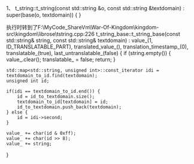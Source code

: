 1、
t_string::t_string(const std::string &o, const std::string &textdomain) : super(base(o, textdomain))
{
}

执行时转到了F:\MyCode_ShareVm\War-Of-Kingdom\kingdom-src\kingdom\librose\tstring.cpp:226
t_string_base::t_string_base(const std::string& string, const std::string& textdomain) :
	value_(1, ID_TRANSLATABLE_PART),
	translated_value_(),
	translation_timestamp_(0),
	translatable_(true),
	last_untranslatable_(false)
{
	if (string.empty()) {
		value_.clear();
		translatable_ = false;
		return;
	}

	std::map<std::string, unsigned int>::const_iterator idi = textdomain_to_id.find(textdomain);
	unsigned int id;

	if(idi == textdomain_to_id.end()) {
		id = id_to_textdomain.size();
		textdomain_to_id[textdomain] = id;
		id_to_textdomain.push_back(textdomain);
	} else {
		id = idi->second;
	}

	value_ += char(id & 0xff);
	value_ += char(id >> 8);
	value_ += string;
}